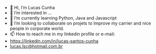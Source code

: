 - 👋 Hi, I’m Lucas Cunha
- 👀 I’m interested in ...
- 🌱 I’m currently learning Python, Java and Javascript
- 💞️ I’m looking to collaborate on projets to Improve my carrier and nice people in corporate world.
- 📫 How to reach me in my linkedin profile or e-mail:
- https://linkedin.com/in/lucas-santos-cunha
- lucas.lsc@hotmail.com.br

<!---
lscunha/lscunha is a ✨ special ✨ repository because its `README.md` (this file) appears on your GitHub profile.
You can click the Preview link to take a look at your changes.
--->

